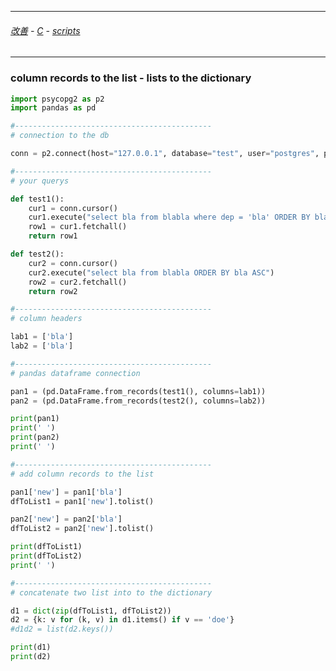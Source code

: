 
---

###### [改善](https://github.com/ttltrk/0C/blob/master/README.MD) - [C](https://github.com/ttltrk/PRG/blob/master/CODING.MD) - [scripts](https://github.com/ttltrk/PRG/blob/master/APPS.MD)

---

### column records to the list - lists to the dictionary

```python
import psycopg2 as p2
import pandas as pd

#--------------------------------------------
# connection to the db 

conn = p2.connect(host="127.0.0.1", database="test", user="postgres", password="***")

#--------------------------------------------
# your querys

def test1():
    cur1 = conn.cursor()
    cur1.execute("select bla from blabla where dep = 'bla' ORDER BY bla ASC")
    row1 = cur1.fetchall()
    return row1

def test2():
    cur2 = conn.cursor()
    cur2.execute("select bla from blabla ORDER BY bla ASC")
    row2 = cur2.fetchall()
    return row2

#--------------------------------------------
# column headers

lab1 = ['bla']
lab2 = ['bla']

#--------------------------------------------
# pandas dataframe connection

pan1 = (pd.DataFrame.from_records(test1(), columns=lab1))
pan2 = (pd.DataFrame.from_records(test2(), columns=lab2))

print(pan1)
print(' ')
print(pan2)
print(' ')

#--------------------------------------------
# add column records to the list

pan1['new'] = pan1['bla']
dfToList1 = pan1['new'].tolist()

pan2['new'] = pan2['bla']
dfToList2 = pan2['new'].tolist()

print(dfToList1)
print(dfToList2)
print(' ')

#--------------------------------------------
# concatenate two list into to the dictionary

d1 = dict(zip(dfToList1, dfToList2))
d2 = {k: v for (k, v) in d1.items() if v == 'doe'}  
#d1d2 = list(d2.keys())

print(d1)
print(d2)
```

